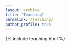 ```yaml
---
layout: archive
title: "Teaching"
permalink: /teaching/
author_profile: true
---
```


{% include teaching.html %}
